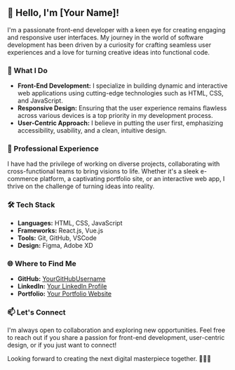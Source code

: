 ## 👋 Hello, I'm [Your Name]!

I'm a passionate front-end developer with a keen eye for creating engaging and responsive user interfaces. My journey in the world of software development has been driven by a curiosity for crafting seamless user experiences and a love for turning creative ideas into functional code.

### 🚀 What I Do

- **Front-End Development:** I specialize in building dynamic and interactive web applications using cutting-edge technologies such as HTML, CSS, and JavaScript.
- **Responsive Design:** Ensuring that the user experience remains flawless across various devices is a top priority in my development process.
- **User-Centric Approach:** I believe in putting the user first, emphasizing accessibility, usability, and a clean, intuitive design.

### 💼 Professional Experience

I have had the privilege of working on diverse projects, collaborating with cross-functional teams to bring visions to life. Whether it's a sleek e-commerce platform, a captivating portfolio site, or an interactive web app, I thrive on the challenge of turning ideas into reality.

### 🛠️ Tech Stack

- **Languages:** HTML, CSS, JavaScript
- **Frameworks:** React.js, Vue.js
- **Tools:** Git, GitHub, VSCode
- **Design:** Figma, Adobe XD

### 🌐 Where to Find Me

- **GitHub:** [YourGitHubUsername](https://github.com/YourGitHubUsername)
- **LinkedIn:** [Your LinkedIn Profile](https://www.linkedin.com/in/your-linkedin-profile)
- **Portfolio:** [Your Portfolio Website](https://www.yourportfoliosite.com)

### 📫 Let's Connect

I'm always open to collaboration and exploring new opportunities. Feel free to reach out if you share a passion for front-end development, user-centric design, or if you just want to connect!

Looking forward to creating the next digital masterpiece together. 👨‍💻✨
